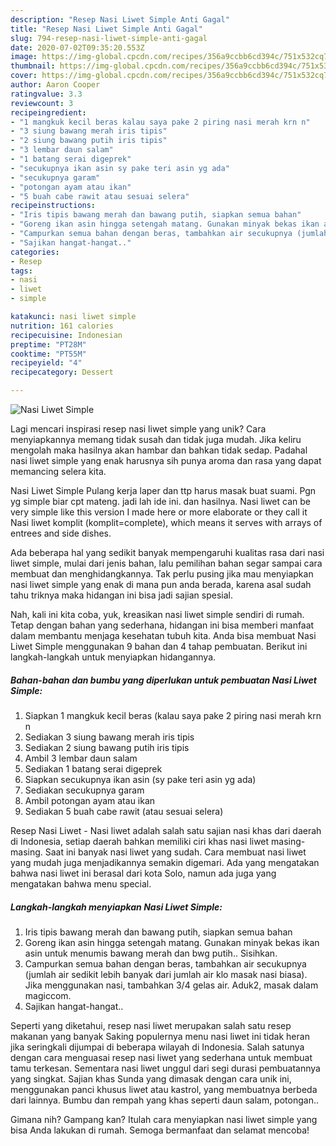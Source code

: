 ```yaml
---
description: "Resep Nasi Liwet Simple Anti Gagal"
title: "Resep Nasi Liwet Simple Anti Gagal"
slug: 794-resep-nasi-liwet-simple-anti-gagal
date: 2020-07-02T09:35:20.553Z
image: https://img-global.cpcdn.com/recipes/356a9ccbb6cd394c/751x532cq70/nasi-liwet-simple-foto-resep-utama.jpg
thumbnail: https://img-global.cpcdn.com/recipes/356a9ccbb6cd394c/751x532cq70/nasi-liwet-simple-foto-resep-utama.jpg
cover: https://img-global.cpcdn.com/recipes/356a9ccbb6cd394c/751x532cq70/nasi-liwet-simple-foto-resep-utama.jpg
author: Aaron Cooper
ratingvalue: 3.3
reviewcount: 3
recipeingredient:
- "1 mangkuk kecil beras kalau saya pake 2 piring nasi merah krn n"
- "3 siung bawang merah iris tipis"
- "2 siung bawang putih iris tipis"
- "3 lembar daun salam"
- "1 batang serai digeprek"
- "secukupnya ikan asin sy pake teri asin yg ada"
- "secukupnya garam"
- "potongan ayam atau ikan"
- "5 buah cabe rawit atau sesuai selera"
recipeinstructions:
- "Iris tipis bawang merah dan bawang putih, siapkan semua bahan"
- "Goreng ikan asin hingga setengah matang. Gunakan minyak bekas ikan asin untuk menumis bawang merah dan bwg putih.. Sisihkan."
- "Campurkan semua bahan dengan beras, tambahkan air secukupnya (jumlah air sedikit lebih banyak dari jumlah air klo masak nasi biasa). Jika menggunakan nasi, tambahkan 3/4 gelas air. Aduk2, masak dalam magiccom."
- "Sajikan hangat-hangat.."
categories:
- Resep
tags:
- nasi
- liwet
- simple

katakunci: nasi liwet simple 
nutrition: 161 calories
recipecuisine: Indonesian
preptime: "PT28M"
cooktime: "PT55M"
recipeyield: "4"
recipecategory: Dessert

---
```



![Nasi Liwet Simple](https://img-global.cpcdn.com/recipes/356a9ccbb6cd394c/751x532cq70/nasi-liwet-simple-foto-resep-utama.jpg)

Lagi mencari inspirasi resep nasi liwet simple yang unik? Cara menyiapkannya memang tidak susah dan tidak juga mudah. Jika keliru mengolah maka hasilnya akan hambar dan bahkan tidak sedap. Padahal nasi liwet simple yang enak harusnya sih punya aroma dan rasa yang dapat memancing selera kita.

Nasi Liwet Simple Pulang kerja laper dan ttp harus masak buat suami. Pgn yg simple biar cpt mateng. jadi lah ide ini. dan hasilnya. Nasi liwet can be very simple like this version I made here or more elaborate or they call it Nasi liwet komplit (komplit=complete), which means it serves with arrays of entrees and side dishes.

Ada beberapa hal yang sedikit banyak mempengaruhi kualitas rasa dari nasi liwet simple, mulai dari jenis bahan, lalu pemilihan bahan segar sampai cara membuat dan menghidangkannya. Tak perlu pusing jika mau menyiapkan nasi liwet simple yang enak di mana pun anda berada, karena asal sudah tahu triknya maka hidangan ini bisa jadi sajian spesial.


Nah, kali ini kita coba, yuk, kreasikan nasi liwet simple sendiri di rumah. Tetap dengan bahan yang sederhana, hidangan ini bisa memberi manfaat dalam membantu menjaga kesehatan tubuh kita. Anda bisa membuat Nasi Liwet Simple menggunakan 9 bahan dan 4 tahap pembuatan. Berikut ini langkah-langkah untuk menyiapkan hidangannya.

<!--inarticleads1-->

##### Bahan-bahan dan bumbu yang diperlukan untuk pembuatan Nasi Liwet Simple:

1. Siapkan 1 mangkuk kecil beras (kalau saya pake 2 piring nasi merah krn n
1. Sediakan 3 siung bawang merah iris tipis
1. Sediakan 2 siung bawang putih iris tipis
1. Ambil 3 lembar daun salam
1. Sediakan 1 batang serai digeprek
1. Siapkan secukupnya ikan asin (sy pake teri asin yg ada)
1. Sediakan secukupnya garam
1. Ambil potongan ayam atau ikan
1. Sediakan 5 buah cabe rawit (atau sesuai selera)


Resep Nasi Liwet - Nasi liwet adalah salah satu sajian nasi khas dari daerah di Indonesia, setiap daerah bahkan memiliki ciri khas nasi liwet masing-masing. Saat ini banyak nasi liwet yang sudah. Cara membuat nasi liwet yang mudah juga menjadikannya semakin digemari. Ada yang mengatakan bahwa nasi liwet ini berasal dari kota Solo, namun ada juga yang mengatakan bahwa menu special. 

<!--inarticleads2-->

##### Langkah-langkah menyiapkan Nasi Liwet Simple:

1. Iris tipis bawang merah dan bawang putih, siapkan semua bahan
1. Goreng ikan asin hingga setengah matang. Gunakan minyak bekas ikan asin untuk menumis bawang merah dan bwg putih.. Sisihkan.
1. Campurkan semua bahan dengan beras, tambahkan air secukupnya (jumlah air sedikit lebih banyak dari jumlah air klo masak nasi biasa). Jika menggunakan nasi, tambahkan 3/4 gelas air. Aduk2, masak dalam magiccom.
1. Sajikan hangat-hangat..


Seperti yang diketahui, resep nasi liwet merupakan salah satu resep makanan yang banyak Saking populernya menu nasi liwet ini tidak heran jika seringkali dijumpai di beberapa wilayah di Indonesia. Salah satunya dengan cara menguasai resep nasi liwet yang sederhana untuk membuat tamu terkesan. Sementara nasi liwet unggul dari segi durasi pembuatannya yang singkat. Sajian khas Sunda yang dimasak dengan cara unik ini, menggunakan panci khusus liwet atau kastrol, yang membuatnya berbeda dari lainnya. Bumbu dan rempah yang khas seperti daun salam, potongan.. 

Gimana nih? Gampang kan? Itulah cara menyiapkan nasi liwet simple yang bisa Anda lakukan di rumah. Semoga bermanfaat dan selamat mencoba!
